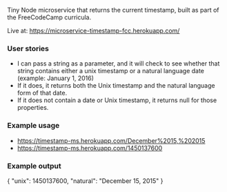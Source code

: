 Tiny Node microservice that returns the current timestamp, built as part of the FreeCodeCamp curricula.

Live at: https://microservice-timestamp-fcc.herokuapp.com/

### User stories
* I can pass a string as a parameter, and it will check to see whether that string contains either a unix timestamp or a natural language date (example: January 1, 2016)
* If it does, it returns both the Unix timestamp and the natural language form of that date.
* If it does not contain a date or Unix timestamp, it returns null for those properties.

### Example usage
* https://timestamp-ms.herokuapp.com/December%2015,%202015
* https://timestamp-ms.herokuapp.com/1450137600

### Example output
{
  "unix": 1450137600,
  "natural": "December 15, 2015"
}
